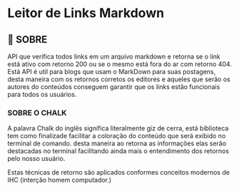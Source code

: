 # Leitor de Links Markdown

## :thought_balloon: SOBRE

API que verifica todos links em um arquivo markdown e retorna se o link está ativo com retorno 200 ou se o mesmo está fora do ar com retorno 404. Está API é util para blogs que usam o MarkDown para suas postagens, desta maneira com os retornos corretos os editores e aqueles que serão os autores do conteúdos conseguem garantir que os links estão funcionais para todos os usuários.

### SOBRE O CHALK

A palavra Chalk do inglês significa literalmente giz de cerra, está biblioteca tem como finalizade facilitar a coloração do conteúdo que será exibido no terminal de comando. desta maneira ao retorna as informações elas serão destacadas no terminal facilitando ainda mais o entendimento dos retornos pelo nosso usuário.

Estas técnicas de retorno são aplicados conformes conceitos modernos de IHC (interção homem computador.)


